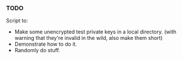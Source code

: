 ### TODO
Script to: 

* Make some unencrypted test private keys in a local directory.
  (with warning that they're invalid in the wild, also make them short)
* Demonstrate how to do it.
* Randomly do stuff.
